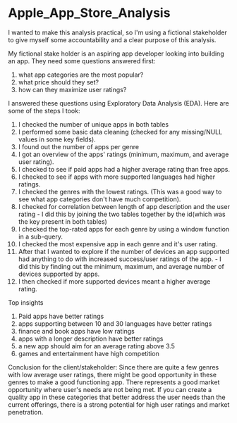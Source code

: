 # Apple_App_Store_Analysis

I wanted to make this analysis practical, so I'm using a fictional stakeholder to give myself some accountability and a clear purpose of this analysis. 

My fictional stake holder is an aspiring app developer looking into building an app. They need some questions answered first:
1) what app categories are the most popular? 
2) what price should they set? 
3) how can they maximize user ratings?

I answered these questions using Exploratory Data Analysis (EDA). 
Here are some of the steps I took:
1) I checked the number of unique apps in both tables
2) I performed some basic data cleaning (checked for any missing/NULL values in some key fields).
3) I found out the number of apps per genre
4) I got an overview of the apps' ratings (minimum, maximum, and average user rating).
5) I checked to see if paid apps had a higher average rating than free apps.
6) I checked to see if apps with more supported languages had higher ratings.
7) I checked the genres with the lowest ratings. (This was a good way to see what app categories don't have much competition).
8) I checked for correlation between length of app description and the user rating
        - I did this by joining the two tables together by the id(which was the key present in both tables)
9) I checked the top-rated apps for each genre by using a window function in a sub-query.
10) I checked the most expensive app in each genre and it's user rating.
11) After that I wanted to explore if the number of devices an app supported had anything to do with increased success/user ratings of the app.
        - I did this by finding out the minimum, maximum, and average number of devices supported by apps.
12) I then checked if more supported devices meant a higher average rating. 

Top insights 
1) Paid apps have better ratings 
2) apps supporting between 10 and 30 languages have better ratings 
3) finance and book apps have low ratings 
4) apps with a longer description have better ratings 
5) a new app should aim for an average rating above 3.5 
6) games and entertainment have high competition

Conclusion for the client/stakeholder:
Since there are quite a few genres with low average user ratings, there might be good opportunity in these genres to make a good functioning app.
There represents a good market opportunity where user's needs are not being met. If you can create a quality app in these categories that better address the user needs than the current offerings,
there is a strong potential for high user ratings and market penetration. 
